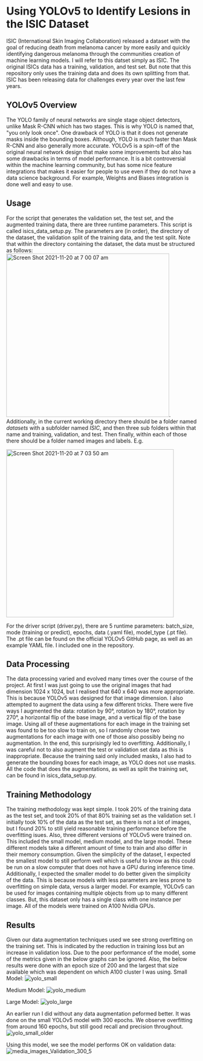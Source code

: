 # Using YOLOv5 to Identify Lesions in the ISIC Dataset
ISIC (International Skin Imaging Collaboration) released a dataset with the goal of reducing death from melanoma cancer by more easily and quickly identifying dangerous melanoma through the communities creation of machine learning models. I will refer to this datset simply as ISIC. The original ISICs data has a training, validation, and test set. But note that this repository only uses the training data and does its own splitting from that. ISIC has been releasing data for challenges every year over the last few years.

## YOLOv5 Overview
The YOLO family of neural networks are single stage object detectors, unlike Mask R-CNN which has two stages. This is why YOLO is named that, "you only look once". One drawback of YOLO is that it does not generate masks inside the bounding boxes. Although, YOLO is much faster than Mask R-CNN and also generally more accurate. YOLOv5 is a spin-off of the original neural network design that make some improvements but also has some drawbacks in terms of model performance. It is a bit controversial within the machine learning community, but has some nice feature integrations that makes it easier for people to use even if they do not have a data science background. For example, Weights and Biases integration is done well and easy to use.

## Usage
For the script that generates the validation set, the test set, and the augmented training data, there are three runtime parameters. This script is called isics_data_setup.py. The parameters are (in order), the directory of the dataset, the validation split of the training data, and the test split.
Note that within the directory containing the dataset, the data must be structured as follows:
<img width="431" alt="Screen Shot 2021-11-20 at 7 00 07 am" src="https://user-images.githubusercontent.com/43590948/142691136-8cbbcce7-0f8a-4640-abc5-0ffe4906eb54.png">.
Additionally, in the current working directory there should be a folder named _datasets_ with a subfolder named _ISIC_, and then three sub folders within that name and training, validation, and test. Then finally, within each of those there should be a folder named images and labels. E.g.

<img width="443" alt="Screen Shot 2021-11-20 at 7 03 50 am" src="https://user-images.githubusercontent.com/43590948/142691418-7fef2354-bc8a-4575-863e-b354feea827b.png">

For the driver script (driver.py), there are 5 runtime parameters:
batch_size, mode (training or predict), epochs, data (.yaml file), model_type (.pt file). The .pt file can be found on the official YOLOv5 GitHub page, as well as an example YAML file. I included one in the repository.

## Data Processing
The data processing varied and evolved many times over the course of the project. At first I was just going to use the original images that had dimension 1024 x 1024, but I realised that 640 x 640 was more appropriate. This is because YOLOv5 was designed for that image dimension. I also attempted to augment the data using a few different tricks. There were five ways I augmented the data: rotation by 90°, rotation by 180°, rotation by 270°, a horizontal flip of the base image, and a vertical flip of the base image. Using all of these augmentations for each image in the training set was found to be too slow to train on, so I randomly chose two augmentations for each image with one of those also possibly being no augmentation. In the end, this surprisingly led to overfitting. Additionally, I was careful not to also augment the test or validation set data as this is inappropriate. Because the training said only included masks, I also had to generate the bounding boxes for each image, as YOLO does not use masks. All the code that does the augmentations, as well as split the training set, can be found in isics_data_setup.py.

## Training Methodology
The training methodology was kept simple. I took 20% of the training data as the test set, and took 20% of that 80% training set as the validation set. I initially took 10% of the data as the test set, as there is not a lot of images, but I found 20% to still yield reasonable training performance before the overfitting isues. Also, three different versions of YOLOv5 were trained on. This included the small model, medium model, and the large model. These different models take a different amount of time to train and also differ in their memory consumption. Given the simplicity of the dataset, I expected the smallest model to still perform well which is useful to know as this could be run on a slow computer that does not have a GPU during inference time. Additionally, I expected the smaller model to do better given the simplicity of the data. This is because models with less parameters are less prone to overfitting on simple data, versus a larger model. For example, YOLOv5 can be used for images containing multiple objects from up to many different classes. But, this dataset only has a single class with one instance per image. All of the models were trained on A100 Nvidia GPUs. 

## Results
Given our data augmentation techniques used we see strong overfitting on the training set. This is indicated by the reduction in training loss but an increase in validation loss. Due to the poor performance of the model, some of the metrics given in the below graphs can be ignored. Also, the below results were done with an epoch size of 200 and the largest that size available which was dependent on which A100 cluster I was using.
Small Model:
![yolo_small](https://user-images.githubusercontent.com/43590948/142694518-ac6a32e2-2843-4f28-b25b-5df27f42bfcd.png)

Medium Model:
![yolo_medium](https://user-images.githubusercontent.com/43590948/142694582-0afad7fc-5630-4750-b74e-bc2124efb9b4.png)

Large Model:
![yolo_large](https://user-images.githubusercontent.com/43590948/142694595-e0b55256-b2b6-4d17-8533-1363be65d586.png)

An earlier run I did without any data augmentation peformed better. It was done on the small YOLOv5 model with 300 epochs.
We observe overfitting from around 160 epochs, but still good recall and precision throughout.
![yolo_small_older](https://user-images.githubusercontent.com/43590948/142699240-d775df4a-65bb-47e5-9e26-ba32e4ae6bbb.png)

Using this model, we see the model performs OK on validation data:
![media_images_Validation_300_5](https://user-images.githubusercontent.com/43590948/142699745-cce490c7-a943-4948-806a-eccd5ef051f9.jpg)
